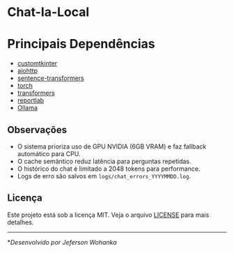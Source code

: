 # Chat-Ia-Local
# Principais Dependências

- [customtkinter](https://github.com/TomSchimansky/CustomTkinter)
- [aiohttp](https://docs.aiohttp.org/)
- [sentence-transformers](https://www.sbert.net/)
- [torch](https://pytorch.org/)
- [transformers](https://huggingface.co/docs/transformers/index)
- [reportlab](https://www.reportlab.com/dev/docs/)
- [Ollama](https://ollama.com/)

## Observações

- O sistema prioriza uso de GPU NVIDIA (6GB VRAM) e faz fallback automático para CPU.
- O cache semântico reduz latência para perguntas repetidas.
- O histórico do chat é limitado a 2048 tokens para performance.
- Logs de erro são salvos em `logs/chat_errors_YYYYMMDD.log`.

## Licença

Este projeto está sob a licença MIT. Veja o arquivo [LICENSE](LICENSE) para mais detalhes.

---

**Desenvolvido por Jeferson Wohanka*
